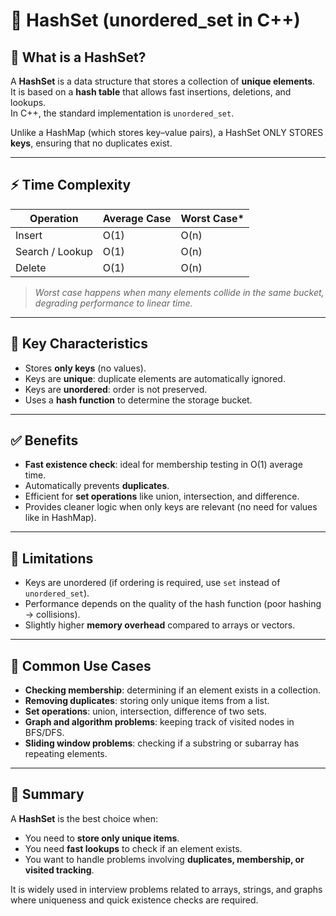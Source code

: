 # 📘 HashSet (unordered_set in C++)

## 🧠 What is a HashSet?
A **HashSet** is a data structure that stores a collection of **unique elements**.  
It is based on a **hash table** that allows fast insertions, deletions, and lookups.  
In C++, the standard implementation is `unordered_set`.

Unlike a HashMap (which stores key–value pairs), a HashSet ONLY STORES **keys**, ensuring that no duplicates exist.

---

## ⚡ Time Complexity

| Operation       | Average Case | Worst Case* |
|-----------------|--------------|-------------|
| Insert          | O(1)         | O(n)        |
| Search / Lookup | O(1)         | O(n)        |
| Delete          | O(1)         | O(n)        |

> *Worst case happens when many elements collide in the same bucket, degrading performance to linear time.*

---

## 📌 Key Characteristics
- Stores **only keys** (no values).
- Keys are **unique**: duplicate elements are automatically ignored.
- Keys are **unordered**: order is not preserved.
- Uses a **hash function** to determine the storage bucket.

---

## ✅ Benefits
- **Fast existence check**: ideal for membership testing in O(1) average time.
- Automatically prevents **duplicates**.
- Efficient for **set operations** like union, intersection, and difference.
- Provides cleaner logic when only keys are relevant (no need for values like in HashMap).

---

## 🚨 Limitations
- Keys are unordered (if ordering is required, use `set` instead of `unordered_set`).
- Performance depends on the quality of the hash function (poor hashing → collisions).
- Slightly higher **memory overhead** compared to arrays or vectors.

---

## 📂 Common Use Cases
- **Checking membership**: determining if an element exists in a collection.
- **Removing duplicates**: storing only unique items from a list.
- **Set operations**: union, intersection, difference of two sets.
- **Graph and algorithm problems**: keeping track of visited nodes in BFS/DFS.
- **Sliding window problems**: checking if a substring or subarray has repeating elements.

---

## 🎯 Summary
A **HashSet** is the best choice when:
- You need to **store only unique items**.
- You need **fast lookups** to check if an element exists.
- You want to handle problems involving **duplicates, membership, or visited tracking**.

It is widely used in interview problems related to arrays, strings, and graphs where uniqueness and quick existence checks are required.
